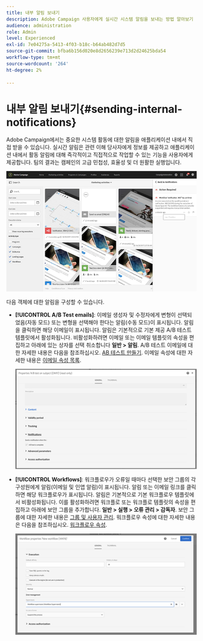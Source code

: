 ```yaml
---
title: 내부 알림 보내기
description: Adobe Campaign 사용자에게 실시간 시스템 알림을 보내는 방법 알아보기
audience: administration
role: Admin
level: Experienced
exl-id: 7e04275a-5413-4f03-b18c-b64ab482d7d5
source-git-commit: bfba6b156d020e8d2656239e713d2d24625bda54
workflow-type: tm+mt
source-wordcount: '264'
ht-degree: 2%

---
```


# 내부 알림 보내기{#sending-internal-notifications}

Adobe Campaign에서는 중요한 시스템 활동에 대한 알림을 애플리케이션 내에서 직접 받을 수 있습니다. 실시간 알림은 관련 이해 당사자에게 정보를 제공하고 애플리케이션 내에서 활동 알림에 대해 즉각적이고 직접적으로 작업할 수 있는 기능을 사용자에게 제공합니다. 팀의 결과는 캠페인의 고급 민첩성, 효율성 및 더 원활한 실행입니다.

![](assets/pulse_3.png)

다음 객체에 대한 알림을 구성할 수 있습니다.

* **[!UICONTROL A/B Test emails]**: 이메일 생성자 및 수정자에게 변형이 선택되었음(자동 모드) 또는 변형을 선택해야 한다는 알림(수동 모드)이 표시됩니다. 알림을 클릭하면 해당 이메일이 표시됩니다. 알림은 기본적으로 기본 제공 A/B 테스트 템플릿에서 활성화됩니다. 비활성화하려면 이메일 또는 이메일 템플릿의 속성을 편집하고 아래에 있는 상자를 선택 취소합니다 **일반 > 알림**. A/B 테스트 이메일에 대한 자세한 내용은 다음을 참조하십시오. [AB 테스트 만들기](../../channels/using/designing-an-a-b-test-email.md). 이메일 속성에 대한 자세한 내용은 [이메일 속성 목록](../../administration/using/configuring-email-channel.md#list-of-email-properties).

   ![](assets/pulse_2.png)

* **[!UICONTROL Workflows]**: 워크플로우가 오류일 때마다 선택한 보안 그룹의 각 구성원에게 알림(이메일 및 인앱 알림)이 표시됩니다. 알림 또는 이메일 링크를 클릭하면 해당 워크플로우가 표시됩니다. 알림은 기본적으로 기본 워크플로우 템플릿에서 비활성화됩니다. 이를 활성화하려면 워크플로 또는 워크플로 템플릿의 속성을 편집하고 아래에 보안 그룹을 추가합니다. **일반 > 실행 > 오류 관리 > 감독자**. 보안 그룹에 대한 자세한 내용은 [그룹 및 사용자 관리](../../administration/using/managing-groups-and-users.md). 워크플로우 속성에 대한 자세한 내용은 다음을 참조하십시오. [워크플로우 속성](../../automating/using/managing-execution-options.md).

   ![](assets/pulse_1.png)
